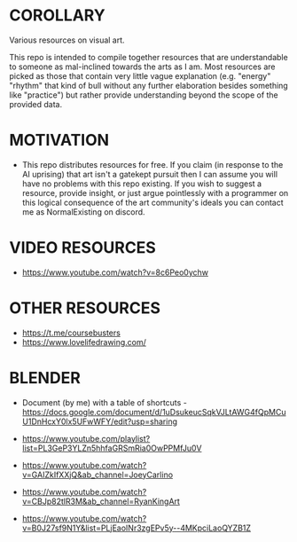 # COROLLARY
Various resources on visual art.

This repo is intended to compile together resources that are understandable to someone as mal-inclined towards the arts as I am. Most resources are picked as those that contain very little vague explanation (e.g. "energy" "rhythm" that kind of bull without any further elaboration besides something like "practice") but rather provide understanding beyond the scope of the provided data.

# MOTIVATION

- This repo distributes resources for free. If you claim (in response to the AI uprising) that art isn't a gatekept pursuit then I can assume you will have no problems with this repo existing. If you wish to suggest a resource, provide insight, or just argue pointlessly with a programmer on this logical consequence of the art community's ideals you can contact me as NormalExisting on discord.

# VIDEO RESOURCES

- https://www.youtube.com/watch?v=8c6Peo0ychw

# OTHER RESOURCES
- https://t.me/coursebusters
- https://www.lovelifedrawing.com/

# BLENDER
- Document (by me) with a table of shortcuts - https://docs.google.com/document/d/1uDsukeucSqkVJLtAWG4fQpMCuU1DnHcxY0lx5UFwWFY/edit?usp=sharing
  
- https://www.youtube.com/playlist?list=PL3GeP3YLZn5hhfaGRSmRia0OwPPMfJu0V
- https://www.youtube.com/watch?v=GAIZkIfXXjQ&ab_channel=JoeyCarlino
- https://www.youtube.com/watch?v=CBJp82tlR3M&ab_channel=RyanKingArt
- https://www.youtube.com/watch?v=B0J27sf9N1Y&list=PLjEaoINr3zgEPv5y--4MKpciLaoQYZB1Z
